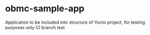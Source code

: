 # obmc-sample-app
Application to be included into structure of Yocto project, for testing purposes only
CI branch test
